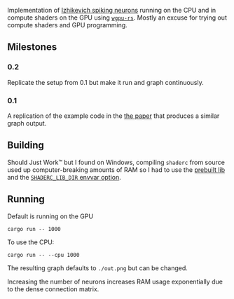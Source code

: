 
Implementation of [Izhikevich spiking
neurons][Izhi-2003] running on the CPU
and in compute shaders on the GPU using
[`wgpu-rs`](https://github.com/gfx-rs/wgpu-rs). Mostly an excuse for trying
out compute shaders and GPU programming.

## Milestones ##

### 0.2 ###
Replicate the setup from 0.1 but make it run and graph continuously.

### 0.1 ###
A replication of the example code in the [the paper][Izhi-2003] that produces
a similar graph output.

## Building ##

Should Just Work™ but I found on Windows, compiling `shaderc` from source
used up computer-breaking amounts of RAM so I had to use the
[prebuilt lib](https://github.com/google/shaderc#downloads) and the
[`SHADERC_LIB_DIR` envvar option](https://github.com/google/shaderc-rs#setup).

## Running ##

Default is running on the GPU
```
cargo run -- 1000
```

To use the CPU:
```
cargo run -- --cpu 1000
```

The resulting graph defaults to `./out.png` but can be changed.

Increasing the number of neurons increases RAM usage exponentially due to the
dense connection matrix.

[Izhi-2003]: https://www.izhikevich.org/publications/spikes.pdf